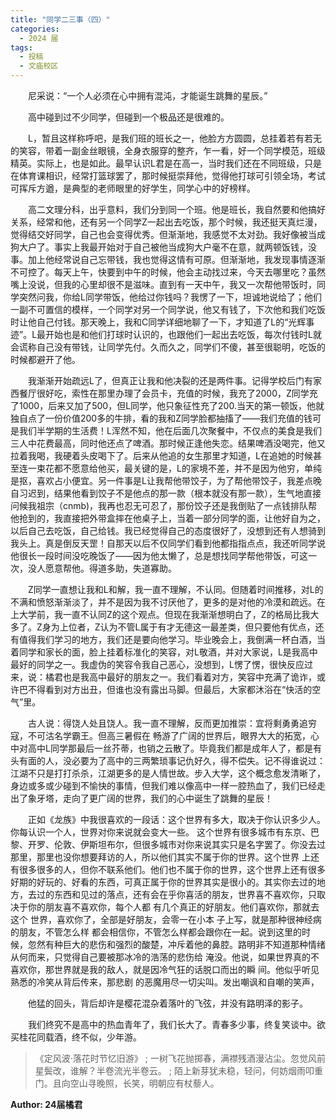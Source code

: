 ```yaml
---
title: "同学二三事（四）"
categories:
  - 2024 届
tags:
  - 投稿
  - 文庙校区 
---
```


&emsp;&emsp;尼采说：“一个人必须在心中拥有混沌，才能诞生跳舞的星辰。”

&emsp;&emsp;高中碰到过不少同学，但碰到一个极品还是很难的。

&emsp;&emsp;L，暂且这样称呼吧，是我们班的班长之一，他脸方方圆圆，总挂着若有若无的笑容，带着一副金丝眼镜，全身衣服穿的整齐，乍一看，好一个同学模范，班级精英。实际上，也是如此。最早认识L君是在高一，当时我们还在不同班级，只是在体育课相识，经常打篮球罢了，那时候挺崇拜他，觉得他打球可引领全场，考试可挥斥方遒，是典型的老师眼里的好学生，同学心中的好榜样。

&emsp;&emsp;高二文理分科，出乎意料，我们分到同一个班。他是班长，我自然要和他搞好关系，经常和他，还有另一个同学Z一起出去吃饭，那个时候，我还挺天真烂漫，觉得结交好同学，自己也会变得优秀。但渐渐地，我感觉不太对劲。我好像被当成狗大户了。事实上我最开始对于自己被他当成狗大户毫不在意，就两顿饭钱，没事。加上他经常说自己忘带钱，我也觉得这情有可原。但渐渐地，我发现事情逐渐不可控了。每天上午，快要到中午的时候，他会主动找过来，今天去哪里吃？虽然嘴上没说，但我的心里却很不是滋味。直到有一天中午，我又一次帮他带饭时，同学突然问我，你给L同学带饭，他给过你钱吗？我愣了一下，坦诚地说给了；他们一副不可置信的模样，一个同学对另一个同学说，他又有钱了，下次他和我们吃饭时让他自己付钱。那天晚上，我和C同学详细地聊了一下，才知道了L的“光辉事迹”。L最开始也是和他们打球时认识的，也跟他们一起出去吃饭，每次付钱时L就会谎称自己没有带钱，让同学先付。久而久之，同学们不傻，甚至很聪明，吃饭的时候都避开了他。

&emsp;&emsp;我渐渐开始疏远L了，但真正让我和他决裂的还是两件事。记得学校后门有家西餐厅很好吃，索性在那里办理了会员卡，充值的时候，我充了2000，Z同学充了1000，后来又加了500，但L同学，他只象征性充了200.当天的第一顿饭，他就独自点了一份价值200多的牛排，看的我和Z同学脸都抽搐了——我们充值的钱可是我们半学期的生活费！L浑然不知，他在后面几次聚餐中，不仅点的美食是我们三人中花费最高，同时他还点了啤酒。那时候正逢他失恋。结果啤酒没喝完，他又拉着我喝，我硬着头皮喝下了。后来从他追的女生那里才知道，L在追她的时候甚至连一束花都不愿意给他买，最关键的是，L的家境不差，并不是因为他穷，单纯是抠，喜欢占小便宜。另一件事是L让我帮他带饺子，为了帮他带饺子，我差点晚自习迟到，结果他看到饺子不是他点的那一款（根本就没有那一款），生气地直接问候我祖宗（cnmb)，我再也忍无可忍了，那份饺子还是我倒贴了一点钱排队帮他抢到的，我直接把外带盒摔在他桌子上，当着一部分同学的面，让他好自为之，以后自己去吃饭，自己给钱。我已经觉得自己的态度很好了，没想到还有人想骑到我头上。真是倒反天罡！自那天以后不仅同学们看到他都指指点点，我还听同学说他很长一段时间没吃晚饭了——因为他太懒了，总是想找同学帮他带饭，可这一次，没人愿意帮他。得道多助，失道寡助。

&emsp;&emsp;Z同学一直想让我和L和解，我一直不理解，不认同。但随着时间推移，对L的不满和愤怒渐渐淡了，并不是因为我不讨厌他了，更多的是对他的冷漠和疏远。在上大学前，我一直不认同Z的这个观点。但现在我渐渐想明白了，Z的格局比我大多了。Z身为上位者，Z认为不管L属于有才无德这一最差类，但只要他有优点，还有值得我们学习的地方，我们还是要向他学习。毕业晚会上，我倒满一杯白酒，当着同学和家长的面，脸上挂着标准化的笑容，对L敬酒，并对大家说，L是我高中最好的同学之一。我虚伪的笑容令我自己恶心，没想到，L愣了愣，很快反应过来，说：橘君也是我高中最好的朋友之一。我们看着对方，笑容中充满了诡诈，或许巴不得看到对方出丑，但谁也没有露出马脚。但最后，大家都沐浴在“快活的空气”里。

&emsp;&emsp;古人说：得饶人处且饶人。我一直不理解，反而更加推崇：宜将剩勇勇追穷寇，不可沽名学霸王。但高三暑假在 畅游了广阔的世界后，眼界大大的拓宽，心中对高中L同学那最后一丝芥蒂，也销之云散了。毕竟我们都是成年人了，都是有头有面的人，没必要为了高中的三两繁琐事记仇好久，得不偿失。记不得谁说过：江湖不只是打打杀杀，江湖更多的是人情世故。步入大学，这个概念愈发清晰了，身边或多或少碰到不愉快的事情，但我们难以像高中一样一腔热血了，我们已经走出了象牙塔，走向了更广阔的世界，我们的心中诞生了跳舞的星辰！

&emsp;&emsp;正如《龙族》中我很喜欢的一段话：这个世界有多大，取决于你认识多少人。你每认识一个人，世界对你来说就会变大一些。 这个世界有很多城市有东京、巴黎、开罗、伦敦、伊斯坦布尔，但很多城市对你来说其实只是名字罢了。你没去过那里，那里也没你想要拜访的人，所以他们其实不属于你的世界。这个世界 上还有很多很多的人，但你不联系他们。他们也不属于你的世界，这个世界上还有很多好期的好玩的、好看的东西，可真正属于你的世界其实是很小的。其实你去过的地方，去过的东西和见过的落点，还有会在乎你喜活的朋友，世界喜不喜欢你，只取决于你的朋友喜不喜欢你，每个人都 有几个真正的好朋友。他们喜欢你，那就去这个 世界，喜欢你了，全部是好朋友，会零一在小本 子上写，就是那种很神经病的朋友，不管怎么样 都会相信你，不管怎么样都会跟你在一起。说到这里的时候，忽然有种巨大的悲伤和强烈的酸楚，冲斥着他的鼻腔。路明非不知道那种情绪从何而来，只觉得自己要被那冰冷的浩荡的悲伤给 淹没。他说，如果世界真的不喜欢你，那世界就是我的敌人，就是因冷气狂的话脱口而出的瞬 间。他似乎听见熟悉的冷笑从背后传来，那悲剧 的恶魔用尽一切尖叫。发出嘲讽和自嘲的笑声，

&emsp;&emsp;他猛的回头，背后却许是樱花混杂着落叶的飞弦，并没有路明泽的影子。

&emsp;&emsp;我们终究不是高中的热血青年了，我们长大了。青春多少事，终复笑谈中。欲买桂花同载酒，终不似，少年游。

> 《定风波·落花时节忆旧游》 ; 
> 一树飞花抛掷春，满襟残酒漫沾尘。忽觉风前星鬓改，谁解？半卷流光半卷云。 ; 
> 陌上新芽犹未稳，轻问，何妨烟雨叩重门。且向空山寻晚照，长笑，明朝应有杖藜人。

**Author: 24届橘君** 